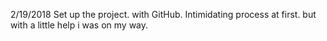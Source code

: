 2/19/2018
 Set up the project. with GitHub. Intimidating process at first. but with a little help i was on my way.
